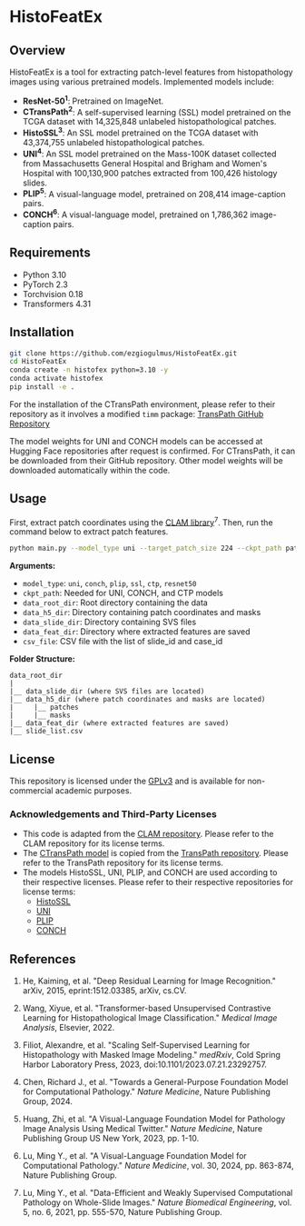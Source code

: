 # HistoFeatEx

## Overview

HistoFeatEx is a tool for extracting patch-level features from histopathology images using various pretrained models. Implemented models include:

- **ResNet-50<sup>1</sup>**: Pretrained on ImageNet.
- **CTransPath<sup>2</sup>**: A self-supervised learning (SSL) model pretrained on the TCGA dataset with 14,325,848 unlabeled histopathological patches.
- **HistoSSL<sup>3</sup>**: An SSL model pretrained on the TCGA dataset with 43,374,755 unlabeled histopathological patches.
- **UNI<sup>4</sup>**: An SSL model pretrained on the Mass-100K dataset collected from Massachusetts General Hospital and Brigham and Women's Hospital with 100,130,900 patches extracted from 100,426 histology slides.
- **PLIP<sup>5</sup>**: A visual-language model, pretrained on 208,414 image-caption pairs.
- **CONCH<sup>6</sup>**: A visual-language model, pretrained on 1,786,362 image-caption pairs.

## Requirements

- Python 3.10
- PyTorch 2.3
- Torchvision 0.18
- Transformers 4.31 

## Installation

```bash
git clone https://github.com/ezgiogulmus/HistoFeatEx.git
cd HistoFeatEx
conda create -n histofex python=3.10 -y
conda activate histofex 
pip install -e .
```

For the installation of the CTransPath environment, please refer to their repository as it involves a modified `timm` package:
[TransPath GitHub Repository](https://github.com/Xiyue-Wang/TransPath)

The model weights for UNI and CONCH models can be accessed at Hugging Face repositories after request is confirmed. For CTransPath, it can be downloaded from their GitHub repository. Other model weights will be downloaded automatically within the code.

## Usage

First, extract patch coordinates using the [CLAM library](https://github.com/mahmoodlab/CLAM)<sup>7</sup>.
Then, run the command below to extract patch features.

```bash
python main.py --model_type uni --target_patch_size 224 --ckpt_path path/to/checkpoints --data_root_dir path/to/root/dir --data_h5_dir name_of_the_h5_folder --data_slide_dir name_of_the_slide_folder --feat_dir name_of_the_feat_folder --csv_file name_of_the_csv_file.csv
```

**Arguments:**
- `model_type`: `uni`, `conch`, `plip`, `ssl`, `ctp`, `resnet50`
- `ckpt_path`: Needed for UNI, CONCH, and CTP models
- `data_root_dir`: Root directory containing the data
- `data_h5_dir`: Directory containing patch coordinates and masks
- `data_slide_dir`: Directory containing SVS files
- `data_feat_dir`: Directory where extracted features are saved
- `csv_file`: CSV file with the list of slide_id and case_id 

**Folder Structure:**
```
data_root_dir
|
|__ data_slide_dir (where SVS files are located)
|__ data_h5_dir (where patch coordinates and masks are located)
|     |__ patches
|     |__ masks
|__ data_feat_dir (where extracted features are saved)
|__ slide_list.csv
```
## License

This repository is licensed under the [GPLv3](LICENSE) and is available for non-commercial academic purposes.

### Acknowledgements and Third-Party Licenses

- This code is adapted from the [CLAM repository](https://github.com/mahmoodlab/CLAM). Please refer to the CLAM repository for its license terms.
- The [CTransPath model](./models/ctran.py) is copied from the [TransPath repository](https://github.com/Xiyue-Wang/TransPath). Please refer to the TransPath repository for its license terms.
- The models HistoSSL, UNI, PLIP, and CONCH are used according to their respective licenses. Please refer to their respective repositories for license terms:
  - [HistoSSL](https://github.com/owkin/HistoSSLscaling)
  - [UNI](https://github.com/mahmoodlab/UNI)
  - [PLIP](https://github.com/PathologyFoundation/plip)
  - [CONCH](https://github.com/mahmoodlab/CONCH)

## References

1. He, Kaiming, et al. "Deep Residual Learning for Image Recognition." arXiv, 2015, eprint:1512.03385, arXiv, cs.CV.

2. Wang, Xiyue, et al. "Transformer-based Unsupervised Contrastive Learning for Histopathological Image Classification." *Medical Image Analysis*, Elsevier, 2022.

3. Filiot, Alexandre, et al. "Scaling Self-Supervised Learning for Histopathology with Masked Image Modeling." *medRxiv*, Cold Spring Harbor Laboratory Press, 2023, doi:10.1101/2023.07.21.23292757.

4. Chen, Richard J., et al. "Towards a General-Purpose Foundation Model for Computational Pathology." *Nature Medicine*, Nature Publishing Group, 2024.

5. Huang, Zhi, et al. "A Visual-Language Foundation Model for Pathology Image Analysis Using Medical Twitter." *Nature Medicine*, Nature Publishing Group US New York, 2023, pp. 1-10.

6. Lu, Ming Y., et al. "A Visual-Language Foundation Model for Computational Pathology." *Nature Medicine*, vol. 30, 2024, pp. 863-874, Nature Publishing Group.

7. Lu, Ming Y., et al. "Data-Efficient and Weakly Supervised Computational Pathology on Whole-Slide Images." *Nature Biomedical Engineering*, vol. 5, no. 6, 2021, pp. 555-570, Nature Publishing Group.
